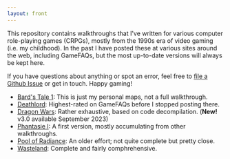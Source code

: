 ```yaml
---
layout: front
---
```

This repository contains walkthroughs that I've written for various computer role-playing games (CRPGs), mostly from the 1990s era of video gaming (i.e. my childhood). In the past I have posted these at various sites around the web, including GameFAQs, but the most up-to-date versions will always be kept here.

If you have questions about anything or spot an error, feel free to [file a Github Issue](https://github.com/fraterrisus/walkthroughs/issues) or get in touch. Happy gaming!

- [Bard's Tale 1](bards-tale-1): This is just my personal maps, not a full walkthrough.
- [Deathlord](deathlord): Highest-rated on GameFAQs before I stopped posting there.
- [Dragon Wars](dragon-wars): Rather exhaustive, based on code decompilation. (**New!** v3.0 available September 2023)
- [Phantasie I](phantasie-1): A first version, mostly accumulating from other walkthroughs.
- [Pool of Radiance](pool-of-radiance/walkthrough.txt): An older effort; not quite complete but pretty close.
- [Wasteland](wasteland/): Complete and fairly comphrehensive.
